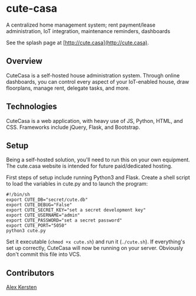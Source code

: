 # cute-casa
A centralized home management system; rent payment/lease administration, IoT integration, maintenance reminders, dashboards

See the splash page at [http://cute.casa](http://cute.casa).

## Overview

CuteCasa is a self-hosted house administration system. Through online dashboards, you can control every aspect of your
IoT-enabled house, draw floorplans, manage rent, delegate tasks, and more.

## Technologies

CuteCasa is a web application, with heavy use of JS, Python, HTML, and CSS. Frameworks include jQuery, Flask, and
Bootstrap.

## Setup

Being a self-hosted solution, you'll need to run this on your own equipment. The cute.casa website is intended for
future paid/dedicated hosting.

First steps of setup include running Python3 and Flask. Create a shell script to load the variables in cute.py and to
launch the program:

    #!/bin/sh
    export CUTE_DB="secret/cute.db"
    export CUTE_DEBUG="False"
    export CUTE_SECRET_KEY="set a secret development key"
    export CUTE_USERNAME="admin"
    export CUTE_PASSWORD="set a secret password"
    export CUTE_PORT="5050"
    python3 cute.py

Set it executable (`chmod +x cute.sh`) and run it (`./cute.sh`). If everything's set up correctly, CuteCasa will now be
running on your server. Obviously don't commit this file into VCS.

## Contributors

[Alex Kersten](http://kersten.email)
